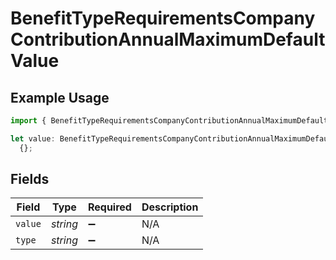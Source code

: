# BenefitTypeRequirementsCompanyContributionAnnualMaximumDefaultValue

## Example Usage

```typescript
import { BenefitTypeRequirementsCompanyContributionAnnualMaximumDefaultValue } from "openapi/models/components";

let value: BenefitTypeRequirementsCompanyContributionAnnualMaximumDefaultValue =
  {};
```

## Fields

| Field              | Type               | Required           | Description        |
| ------------------ | ------------------ | ------------------ | ------------------ |
| `value`            | *string*           | :heavy_minus_sign: | N/A                |
| `type`             | *string*           | :heavy_minus_sign: | N/A                |